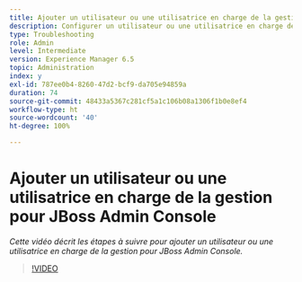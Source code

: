 ```yaml
---
title: Ajouter un utilisateur ou une utilisatrice en charge de la gestion pour JBoss Admin Console
description: Configurer un utilisateur ou une utilisatrice en charge de la gestion pour JBoss Admin Console
type: Troubleshooting
role: Admin
level: Intermediate
version: Experience Manager 6.5
topic: Administration
index: y
exl-id: 787ee0b4-8260-47d2-bcf9-da705e94859a
duration: 74
source-git-commit: 48433a5367c281cf5a1c106b08a1306f1b0e8ef4
workflow-type: ht
source-wordcount: '40'
ht-degree: 100%

---
```


# Ajouter un utilisateur ou une utilisatrice en charge de la gestion pour JBoss Admin Console

*Cette vidéo décrit les étapes à suivre pour ajouter un utilisateur ou une utilisatrice en charge de la gestion pour JBoss Admin Console.*

>[!VIDEO](https://video.tv.adobe.com/v/3418359?quality=12&learn=on&captions=fre_fr)
